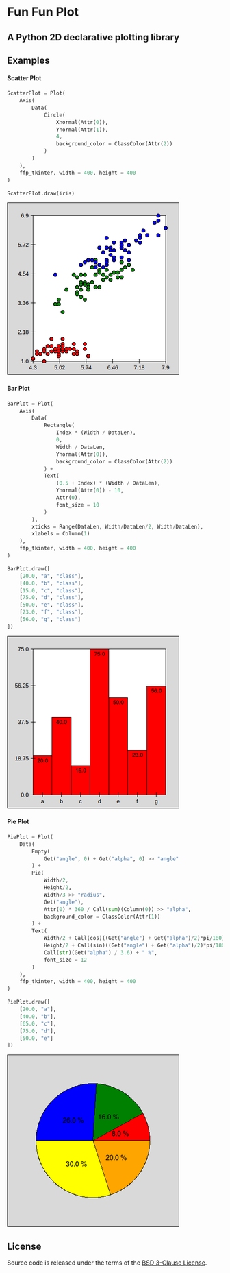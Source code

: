 # Fun Fun Plot
## A Python 2D declarative plotting library

## Examples
#### Scatter Plot

```python
ScatterPlot = Plot(
    Axis(
        Data(
            Circle(
                Xnormal(Attr(0)),
                Ynormal(Attr(1)),
                4,
                background_color = ClassColor(Attr(2))
            )
        )
    ),
    ffp_tkinter, width = 400, height = 400
)
```

```python
ScatterPlot.draw(iris)
```

![Scatter plot](samples/scatter.png)


#### Bar Plot

```python
BarPlot = Plot(
    Axis(
        Data(
            Rectangle(
                Index * (Width / DataLen),
                0,
                Width / DataLen,
                Ynormal(Attr(0)),
                background_color = ClassColor(Attr(2))
            ) +
            Text(
                (0.5 + Index) * (Width / DataLen),
                Ynormal(Attr(0)) - 10,
                Attr(0),
                font_size = 10
            )
        ),
        xticks = Range(DataLen, Width/DataLen/2, Width/DataLen),
        xlabels = Column(1)
    ),
    ffp_tkinter, width = 400, height = 400
)
```

```python
BarPlot.draw([
    [20.0, "a", "class"],
    [40.0, "b", "class"],
    [15.0, "c", "class"],
    [75.0, "d", "class"],
    [50.0, "e", "class"],
    [23.0, "f", "class"],
    [56.0, "g", "class"]
])
```

![Bar plot](samples/bar.png)


#### Pie Plot

```python
PiePlot = Plot(
    Data(
        Empty(
            Get("angle", 0) + Get("alpha", 0) >> "angle"
        ) +
        Pie(
            Width/2,
            Height/2,
            Width/3 >> "radius",
            Get("angle"),
            Attr(0) * 360 / Call(sum)(Column(0)) >> "alpha",
            background_color = ClassColor(Attr(1))
        ) +
        Text(
            Width/2 + Call(cos)((Get("angle") + Get("alpha")/2)*pi/180) * Get("radius")/2,
            Height/2 + Call(sin)((Get("angle") + Get("alpha")/2)*pi/180) * Get("radius")/2,
            Call(str)(Get("alpha") / 3.6) + " %",
            font_size = 12
        )
    ),
    ffp_tkinter, width = 400, height = 400
)
```

```python
PiePlot.draw([
    [20.0, "a"],
    [40.0, "b"],
    [65.0, "c"],
    [75.0, "d"],
    [50.0, "e"]
])
```

![Pie plot](samples/pie.png)


## License
Source code is released under the terms of the [BSD 3-Clause License](LICENSE).
